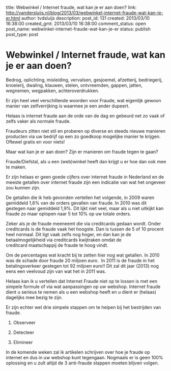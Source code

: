 title: Webwinkel / Internet fraude, wat kan je er aan doen?
link: http://vandersluijs.nl/blog/2013/03/webwinkel-internet-fraude-wat-kan-je-er.html
author: tvdsluijs
description: 
post_id: 131
created: 2013/03/10 16:38:00
created_gmt: 2013/03/10 16:38:00
comment_status: open
post_name: webwinkel-internet-fraude-wat-kan-je-er
status: publish
post_type: post

# Webwinkel / Internet fraude, wat kan je er aan doen?

Bedrog, oplichting, misleiding, vervalsen, gesjoemel, afzetterij, bedriegerij, knoeierij, dwaling, klauwen, stelen, ontvreemden, gappen, jatten, wegnemen, wegpakken, achteroverdrukken.  
  
Er zijn heel veel verschillende woorden voor Fraude, wat eigenlijk gewoon manier van zelfverrijking is waarmee je een ander dupeert.  
  
Helaas is internet fraude aan de orde van de dag en gebeurd net zo vaak of zelfs vaker als normale fraude.  
  
Fraudeurs zitten niet stil en proberen op diverse en steeds nieuwe manieren producten via uw bedrijf op een zo goedkoop mogelijke manier te krijgen. Oftewel gratis en voor niets!  
  
Maar wat kan je er aan doen? Zijn er manieren om fraude tegen te gaan?  
  
Fraude/Diefstal, als u een (web)winkel heeft dan krijgt u er hoe dan ook mee te maken.  
  
Er zijn helaas er geen goede cijfers over internet fraude in Nederland en de meeste getallen over internet fraude zijn een indicatie van wat het ongeveer zou kunnen zijn.  
  
De getallen die ik heb gevonden vertellen het volgende, in 2009 waren gemiddeld 1,6% van de orders gevallen van fraude. In 2010 was dit gestegen naar gemiddeld 1,9%. Dit lijkt niet veel, maar als u niet uitkijkt kan fraude zo maar oplopen naar 5 tot 10% op uw totale orders.  
  
Zeker als je de fraude meeneemt die via creditcards gedaan wordt. Onder creditcards is de fraude vaak het hoogste. Dan is tussen de 5 of 10 procent heel normaal. Dit ligt vaak zelfs nog hoger, en dan kan je de betaalmogelijkheid via creditcards kwijtraken omdat de creditcard maatschappij de fraude te hoog vindt.  
  
Om de percentages wat kracht bij te zetten hier nog wat getallen. In 2010 was de schade door fraude 20 miljoen euro.  In 2011 is de fraude in het betalingsverkeer gestegen tot 92 miljoen euro!! Dit zal dit jaar (2013) nog eens een veelvoud zijn van wat het in 2011 was.  
  
Helaas kan ik u vertellen dat Internet Fraude niet op te lossen is met een simpele formule of via wat aanpassingen op uw webshop. Internet fraude dient u serieus te nemen als u een webshop heeft en u dient er (helaas) dagelijks mee bezig te zijn.  
  
Er zijn echter wel drie simpele stappen om te helpen bij het bestrijden van fraude.  


  

  1. Observeer
  

  2. Detecteer
  

  3. Elimineer
  
  
In de komende weken zal ik artikelen schrijven over hoe je fraude op internet en dus in uw webshop kunt tegengaan. Nogmaals er is geen 100% oplossing en u zult altijd de 3 anti-fraude stappen moeten blijven volgen.